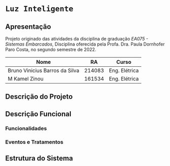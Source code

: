 # `Luz Inteligente`

## Apresentação

Projeto originado das atividades da disciplina de graduação *EA075 - Sistemas Embarcados*, 
Disciplina oferecida pela Profa. Dra. Paula Dornhofer Paro Costa, no segundo semestre de 2022.

|Nome | RA | Curso |
|--|--|--|
| Bruno Vinicius Barros da Silva | 214083 | Eng. Elétrica |
| M Kamel Zinou  | 161534 | Eng. Elétrica |


## Descrição do Projeto

## Descrição Funcional

### Funcionalidades

### Eventos e Tratamentos

## Estrutura do Sistema
